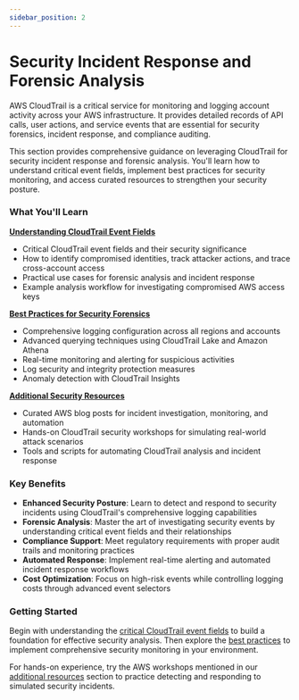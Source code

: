 ```yaml
---
sidebar_position: 2
---
```

# Security Incident Response and Forensic Analysis

AWS CloudTrail is a critical service for monitoring and logging account activity across your AWS infrastructure. It provides detailed records of API calls, user actions, and service events that are essential for security forensics, incident response, and compliance auditing.

This section provides comprehensive guidance on leveraging CloudTrail for security incident response and forensic analysis. You'll learn how to understand critical event fields, implement best practices for security monitoring, and access curated resources to strengthen your security posture.

### What You'll Learn

**[Understanding CloudTrail Event Fields](./event-fields.mdx)**
- Critical CloudTrail event fields and their security significance
- How to identify compromised identities, track attacker actions, and trace cross-account access
- Practical use cases for forensic analysis and incident response
- Example analysis workflow for investigating compromised AWS access keys

**[Best Practices for Security Forensics](./best-practice-security-forensics.mdx)**
- Comprehensive logging configuration across all regions and accounts
- Advanced querying techniques using CloudTrail Lake and Amazon Athena
- Real-time monitoring and alerting for suspicious activities
- Log security and integrity protection measures
- Anomaly detection with CloudTrail Insights

**[Additional Security Resources](./additional-resources.mdx)**
- Curated AWS blog posts for incident investigation, monitoring, and automation
- Hands-on CloudTrail security workshops for simulating real-world attack scenarios
- Tools and scripts for automating CloudTrail analysis and incident response

### Key Benefits

- **Enhanced Security Posture**: Learn to detect and respond to security incidents using CloudTrail's comprehensive logging capabilities
- **Forensic Analysis**: Master the art of investigating security events by understanding critical event fields and their relationships
- **Compliance Support**: Meet regulatory requirements with proper audit trails and monitoring practices
- **Automated Response**: Implement real-time alerting and automated incident response workflows
- **Cost Optimization**: Focus on high-risk events while controlling logging costs through advanced event selectors

### Getting Started

Begin with understanding the [critical CloudTrail event fields](./event-fields.mdx) to build a foundation for effective security analysis. Then explore the [best practices](./best-practice-security-forensics.mdx) to implement comprehensive security monitoring in your environment.

For hands-on experience, try the AWS workshops mentioned in our [additional resources](./additional-resources.mdx) section to practice detecting and responding to simulated security incidents.
